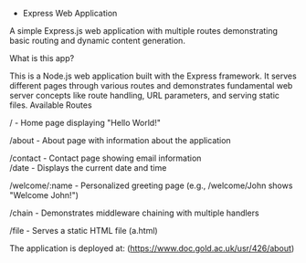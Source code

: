 - Express Web Application 

A simple Express.js web application with multiple routes demonstrating basic routing and dynamic content generation.

What is this app?

This is a Node.js web application built with the Express framework. It serves different pages through various routes and demonstrates fundamental web server concepts like route handling, URL parameters, and serving static files.
Available Routes

/ - Home page displaying "Hello World!"

/about - About page with information about the application

/contact - Contact page showing email information
\
/date - Displays the current date and time

/welcome/:name - Personalized greeting page (e.g., /welcome/John shows "Welcome John!")

/chain - Demonstrates middleware chaining with multiple handlers

/file - Serves a static HTML file (a.html)

The application is deployed at: (https://www.doc.gold.ac.uk/usr/426/about)
